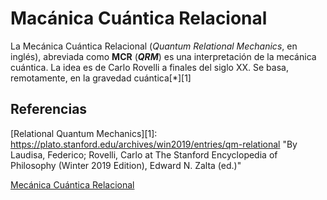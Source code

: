 # Macánica Cuántica Relacional
La Mecánica Cuántica Relacional (*Quantum Relational Mechanics*, en inglés), abreviada como **MCR** (***QRM***) es una interpretación de la mecánica cuántica. 
La idea es de  Carlo Rovelli a finales del siglo XX. Se basa, remotamente, en la gravedad cuántica[\*][1]

##  Referencias

[Relational Quantum Mechanics][1]: https://plato.stanford.edu/archives/win2019/entries/qm-relational "By Laudisa, Federico; Rovelli, Carlo at The Stanford Encyclopedia of Philosophy (Winter 2019 Edition), Edward N. Zalta (ed.)"

[Mecánica Cuántica Relacional](https://es.wikipedia.org/wiki/Mec%C3%A1nica_cu%C3%A1ntica_relacional "La wikipedia en Español")
